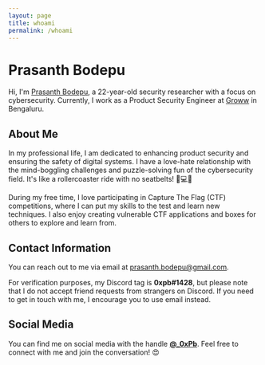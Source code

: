 ```yaml
---
layout: page
title: whoami
permalink: /whoami
---
```


<!-- <img src="https://raw.githubusercontent.com/0xPb1/test1/test/_img/gojo.jpeg" alt="0xPb" align="right" style="width:440px; height:310px;"/> -->

# Prasanth Bodepu

Hi, I'm [Prasanth Bodepu](https://0xpb1.app/resume), a 22-year-old security researcher with a focus on cybersecurity. Currently, I work as a Product Security Engineer at [Groww](https://groww.in) in Bengaluru.

## About Me

In my professional life, I am dedicated to enhancing product security and ensuring the safety of digital systems. I have a love-hate relationship with the mind-boggling challenges and puzzle-solving fun of the cybersecurity field. It's like a rollercoaster ride with no seatbelts! 🎢💻😅

During my free time, I love participating in Capture The Flag (CTF) competitions, where I can put my skills to the test and learn new techniques. I also enjoy creating vulnerable CTF applications and boxes for others to explore and learn from.

## Contact Information

You can reach out to me via email at [prasanth.bodepu@gmail.com](mailto:prasanth.bodepu@gmail.com).

For verification purposes, my Discord tag is **0xpb#1428**, but please note that I do not accept friend requests from strangers on Discord. If you need to get in touch with me, I encourage you to use email instead.

## Social Media

You can find me on social media with the handle **[@_0xPb](https://twitter.com/_0xPb)**. Feel free to connect with me and join the conversation! 😍

